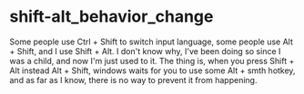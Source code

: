 # shift-alt_behavior_change
Some people use Ctrl + Shift to switch input language, some people use Alt + Shift, and I use Shift + Alt. I don't know why, I've been doing so since I was a child, and now I'm just used to it. The thing is, when you press Shift + Alt instead Alt + Shift, windows waits for you to use some Alt + smth hotkey, and as far as I know, there is no way to prevent it from happening.
